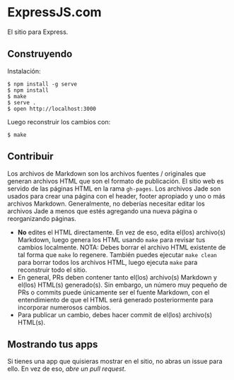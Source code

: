 # ExpressJS.com

  El sitio para Express.

## Construyendo

Instalación:

```
$ npm install -g serve
$ npm install
$ make
$ serve .
$ open http://localhost:3000
```

Luego reconstruir los cambios con:

```
$ make
```

## Contribuir

Los archivos de Markdown son los archivos fuentes / originales que generan archivos HTML que son el formato de publicación. El sitio web es servido de las páginas HTML en la rama `gh-pages`. Los archivos Jade son usados para crear una página con el header, footer apropiado y uno o más archivos Markdown. Generalmente, no deberías necesitar editar los archivos Jade a menos que estés agregando una nueva página o reorganizando páginas.

  - __No__ edites el HTML directamente. En vez de eso, edita el(los) archivo(s) Markdown, luego genera los HTML usando `make` para revisar tus cambios localmente. NOTA: Debes borrar el archivo HTML existente de tal forma que `make` lo regenere. También puedes ejecutar `make clean` para borrar todos los archivos HTML, luego ejecuta `make` para reconstruir todo el sitio.  
  - En general, PRs deben contener tanto el(los) archivo(s) Markdown y el(los) HTML(s) generado(s). Sin embargo, un número muy pequeño de PRs o commits puede únicamente ser el fuente Markdown, con el entendimiento de que el HTML será generado posteriormente para incorporar numerosos cambios.
  - Para publicar un cambio, debes hacer commit de el(los) archivo(s) HTML(s).

## Mostrando tus apps

Si tienes una app que quisieras mostrar en el sitio, no abras un issue para ello.
En vez de eso, _abre un pull request_.
